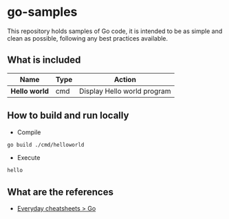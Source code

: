 # go-samples

This repository holds samples of Go code, it is intended to be as simple and clean as possible, following any best practices available.

## What is included

Name | Type | Action
---- | ---- | ------
**Hello world** | cmd | Display Hello world program

## How to build and run locally

- Compile

```bash
go build ./cmd/helloworld
```

- Execute

```bash
hello
```

## What are the references

- [Everyday cheatsheets > Go](https://github.com/devpro/everyday-cheatsheets/edit/master/docs/go.md)
